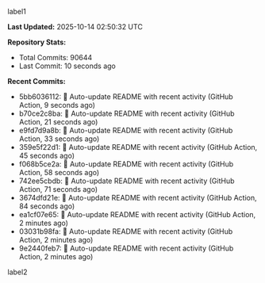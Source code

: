 
label1 
<!-- ACTIVITY_START -->
**Last Updated:** 2025-10-14 02:50:32 UTC

**Repository Stats:**
- Total Commits: 90644
- Last Commit: 10 seconds ago

**Recent Commits:**
- 5bb6036112: 🤖 Auto-update README with recent activity (GitHub Action, 9 seconds ago)
- b70ce2c8ba: 🤖 Auto-update README with recent activity (GitHub Action, 21 seconds ago)
- e9fd7d9a8b: 🤖 Auto-update README with recent activity (GitHub Action, 33 seconds ago)
- 359e5f22d1: 🤖 Auto-update README with recent activity (GitHub Action, 45 seconds ago)
- f068b5ce2a: 🤖 Auto-update README with recent activity (GitHub Action, 58 seconds ago)
- 742ee5cbdb: 🤖 Auto-update README with recent activity (GitHub Action, 71 seconds ago)
- 3674dfd21e: 🤖 Auto-update README with recent activity (GitHub Action, 84 seconds ago)
- ea1cf07e65: 🤖 Auto-update README with recent activity (GitHub Action, 2 minutes ago)
- 03031b98fa: 🤖 Auto-update README with recent activity (GitHub Action, 2 minutes ago)
- 9e2440feb7: 🤖 Auto-update README with recent activity (GitHub Action, 2 minutes ago)
<!-- ACTIVITY_END -->

label2
